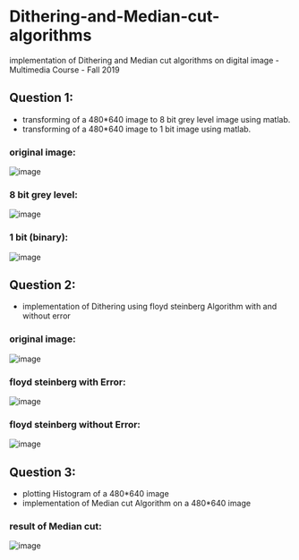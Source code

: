 # Dithering-and-Median-cut-algorithms
implementation of Dithering and Median cut algorithms on digital image - Multimedia Course -  Fall 2019

## Question 1:  
* transforming of a 480*640 image to 8 bit grey level image using matlab.
* transforming of a 480*640 image to 1 bit image  using matlab.  
  
### original image:  
![image](https://user-images.githubusercontent.com/44861408/135316089-a17f5e4a-d224-4e9d-a35b-4788afa79119.png)
  
### 8 bit grey level:  

![image](https://user-images.githubusercontent.com/44861408/135316589-7611dde9-f6b1-4a5b-9c5e-ff67f5e76b83.png)

### 1 bit (binary):  
![image](https://user-images.githubusercontent.com/44861408/135316782-d4a598bd-f0ee-4821-9cad-fd09e31ca13e.png)


## Question 2:  
* implementation of Dithering using floyd steinberg Algorithm with and without error  

### original image:  

![image](https://user-images.githubusercontent.com/44861408/135315780-d3fcbc0d-ed47-44ef-8d25-fe68af67d242.png)


### floyd steinberg with Error:  

![image](https://user-images.githubusercontent.com/44861408/135315173-39672dc9-ffa1-44a9-a0c8-4826563c512b.png)  
  
### floyd steinberg without Error:  

![image](https://user-images.githubusercontent.com/44861408/135315656-0db0f2cc-872d-4a66-a3be-9d9ca1d16e9b.png)



   
## Question 3:  
* plotting Histogram of a 480*640 image
* implementation of Median cut Algorithm on a 480*640 image

### result of Median cut:  

![image](https://user-images.githubusercontent.com/44861408/135314987-b05cd66e-e55b-4f38-a5c7-82bad2333886.png)

